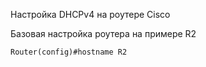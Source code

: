 Настройка DHCPv4 на роутере Cisco

Базовая настройка роутера на примере R2

```
Router(config)#hostname R2
```
